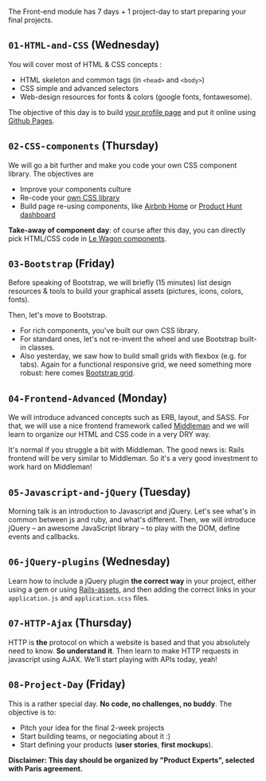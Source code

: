 The Front-end module has 7 days + 1 project-day to start preparing your final projects.

## `01-HTML-and-CSS` (Wednesday)
You will cover most of HTML & CSS concepts :

- HTML skeleton and common tags (in `<head>` and `<body>`)
- CSS simple and advanced selectors
- Web-design resources for fonts & colors (google fonts, fontawesome).

The objective of this day is to build [your profile page](http://lewagon.github.io/html-css-challenges/04-advanced-selectors/) and put it online using [Github Pages](https://pages.github.com/).

## `02-CSS-components` (Thursday)
We will go a bit further and make you code your own CSS component library. The objectives are

- Improve your components culture
- Re-code your [own CSS library](http://lewagon.github.io/ui-components)
- Build page re-using components, like [Airbnb Home](http://lewagon.github.io/html-css-challenges/10-homepage-with-cards/) or [Product Hunt dashboard](http://lewagon.github.io/html-css-challenges/12-profile-with-products/)

**Take-away of component day**: of course after this day, you can directly pick HTML/CSS code in [Le Wagon components](http://lewagon.github.io/ui-components).

## `03-Bootstrap` (Friday)

Before speaking of Bootstrap, we will briefly (15 minutes) list design resources & tools to build your graphical assets (pictures, icons, colors, fonts).

Then, let's move to Bootstrap.

- For rich components, you've built our own CSS library.
- For standard ones, let's not re-invent the wheel and use Bootstrap built-in classes.
- Also yesterday, we saw how to build small grids with flexbox (e.g. for tabs). Again for a functional responsive grid, we need something more robust: here comes [Bootstrap grid](http://getbootstrap.com/css/#grid).


## `04-Frontend-Advanced` (Monday)
We will introduce advanced concepts such as ERB, layout, and SASS. For that, we will use a nice frontend framework called [Middleman](https://middlemanapp.com) and we will learn to organize our HTML and CSS code in a very DRY way.

It's normal if you struggle a bit with Middleman. The good news is: Rails frontend will be very similar to Middleman. So it's a very good investment to work hard on Middleman!

## `05-Javascript-and-jQuery` (Tuesday)
Morning talk is an introduction to Javascript and jQuery. Let's see what's in common between js and ruby, and what's different. Then, we will introduce jQuery – an awesome JavaScript library – to play with the DOM, define events and callbacks.

## `06-jQuery-plugins` (Wednesday)
Learn how to include a jQuery plugin **the correct way** in your project, either using a gem or using [Rails-assets](https://rails-assets.org/), and then adding the correct links in your `application.js` and `application.scss` files.

## `07-HTTP-Ajax` (Thursday)
HTTP is **the** protocol on which a website is based and that you absolutely need to know. **So understand it**. Then learn to make HTTP requests in javascript using AJAX. We'll start playing with APIs today, yeah!

## `08-Project-Day` (Friday)
This is a rather special day. **No code, no challenges, no buddy**. The objective is to:

- Pitch your idea for the final 2-week projects
- Start building teams, or negociating about it :)
- Start defining your products (**user stories**, **first mockups**).

**Disclaimer: This day should be organized by "Product Experts", selected with Paris agreement.**
